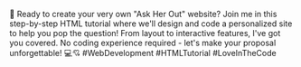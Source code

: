 🚀 Ready to create your very own "Ask Her Out" website? Join me in this step-by-step HTML tutorial where we'll design and code a personalized site to help you pop the question! From layout to interactive features, I've got you covered. No coding experience required - let's make your proposal unforgettable! 💻💘 #WebDevelopment #HTMLTutorial #LoveInTheCode
